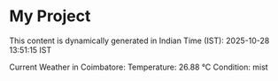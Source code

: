 # My Project

This content is dynamically generated in Indian Time (IST): 2025-10-28 13:51:15 IST


Current Weather in Coimbatore:
Temperature: 26.88 °C
Condition: mist
